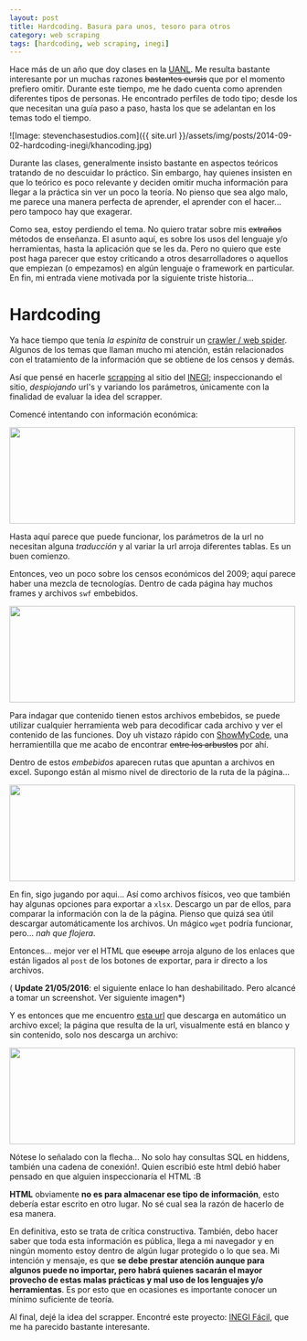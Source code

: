 ```yaml
---
layout: post
title: Hardcoding. Basura para unos, tesoro para otros
category: web scraping
tags: [hardcoding, web scraping, inegi]
---
```


Hace más de un año que doy clases en la [UANL](http://www.uanl.mx/). Me resulta bastante interesante por un muchas razones <del>bastantes cursis</del> que por el momento prefiero omitir. Durante este tiempo, me he dado cuenta como aprenden diferentes tipos de personas. He encontrado perfiles de todo tipo; desde los que necesitan una guía paso a paso, hasta los que se adelantan en los temas todo el tiempo.

![Image: stevenchasestudios.com]({{ site.url }}/assets/img/posts/2014-09-02-hardcoding-inegi/khancoding.jpg)

Durante las clases, generalmente insisto bastante en aspectos teóricos tratando de no descuidar lo práctico. Sin embargo, hay quienes insisten en que lo teórico es poco relevante y deciden omitir mucha información para llegar a la práctica sin ver un poco la teoría. No pienso que sea algo malo, me parece una manera perfecta de aprender, el aprender con el hacer... pero tampoco hay que exagerar.

Como sea, estoy perdiendo el tema. No quiero tratar sobre mis <del>extraños</del> métodos de enseñanza. El asunto aquí, es sobre los usos del lenguaje y/o herramientas, hasta la aplicación que se les da. Pero no quiero que este post haga parecer que estoy criticando a otros desarrolladores o aquellos que empiezan (o empezamos) en algún lenguaje o framework en particular. En fin, mi entrada viene motivada por la siguiente triste historia...

# Hardcoding

Ya hace tiempo que tenía *la espinita* de construir un [crawler / web spider](http://en.wikipedia.org/wiki/Web_crawler). Algunos de los temas que llaman mucho mi atención, están relacionados con el tratamiento de la información que se obtiene de los censos y demás.

Así que pensé en hacerle [scrapping](http://en.wikipedia.org/wiki/Web_scraping) al sitio del [INEGI](http://www.inegi.org.mx/); inspeccionando el sitio, *despiojando* url's y variando los parámetros, únicamente con la finalidad de evaluar la idea del scrapper.

Comencé intentando con información económica:

<a href="{{ site.url }}/assets/img/posts/2014-09-02-hardcoding-inegi/inegi01.png" target="_blank"><img src="{{ site.url }}/assets/img/posts/2014-09-02-hardcoding-inegi/inegi01.png" width="500" height="169" /></a>

Hasta aquí parece que puede funcionar, los parámetros de la url no necesitan alguna *traducción* y al variar la url arroja diferentes tablas. Es un buen comienzo.

Entonces, veo un poco sobre los censos económicos del 2009; aquí parece haber una mezcla de tecnologías. Dentro de cada página hay muchos frames y archivos `swf` embebidos.

<a href="{{ site.url }}/assets/img/posts/2014-09-02-hardcoding-inegi/inegi02.png" target="_blank"><img src="{{ site.url }}/assets/img/posts/2014-09-02-hardcoding-inegi/inegi02.png" width="500" height="169" /></a>

Para indagar que contenido tienen estos archivos embebidos, se puede utilizar cualquier herramienta web para decodificar cada archivo y ver el contenido de las funciones. Doy uh vistazo rápido con [ShowMyCode](http://www.showmycode.com/), una herramientilla que me acabo de encontrar <del>entre los arbustos</del> por ahí.

Dentro de estos *embebidos* aparecen rutas que apuntan a archivos en excel. Supongo están al mismo nivel de directorio de la ruta de la página...

<a href="{{ site.url }}/assets/img/posts/2014-09-02-hardcoding-inegi/inegi03.png" target="_blank"><img src="{{ site.url }}/assets/img/posts/2014-09-02-hardcoding-inegi/inegi03.png" width="500" height="169" /></a>

En fin, sigo jugando por aqui... Así como archivos físicos, veo que también hay algunas opciones para exportar a `xlsx`. Descargo un par de ellos, para comparar la información con la de la página. Pienso que quizá sea útil descargar automáticamente los archivos. Un mágico `wget` podría funcionar, pero... *nah que flojera*.

Entonces... mejor ver el HTML que <del>escupe</del> arroja alguno de los enlaces que están ligados al `post` de los botones de exportar, para ir directo a los archivos.

( **Update 21/05/2016**: el siguiente enlace lo han deshabilitado. Pero alcancé a tomar un screenshot. Ver siguiente imagen*)

Y es entonces que me encuentro [esta url](http://www.inegi.org.mx/est/contenidos/espanol/proyectos/censos/ce2009/saic/exportar.asp?Cuadro=INEGI.+Censos+Econ%C3%B3micos+2009.+Resultados+definitivos&amp;Censo=2009&amp;Nacional=&amp;vcampo=H001A&amp;Sector=23&amp;c=17166&amp;Genera=1&amp;formato=Hoja+de+C%C3%A1lculo+Excel%28.xls%29&amp;Modelo=SCIAN&amp;Grupo=AA&amp;Municipio=01001) que descarga en automático un archivo excel; la página que resulta de la url, visualmente está en blanco y sin contenido, solo nos descarga un archivo:

<a href="{{ site.url }}/assets/img/posts/2014-09-02-hardcoding-inegi/inegi04.png" target="_blank"><img src="{{ site.url }}/assets/img/posts/2014-09-02-hardcoding-inegi/inegi04.png" width="500" height="169" /></a>

Nótese lo señalado con la flecha... No solo hay consultas SQL en hiddens, también una cadena de conexión!. Quien escribió este html debió haber pensado en que alguien inspeccionaría el HTML :B

**HTML** obviamente **no es para almacenar ese tipo de información**, esto debería estar escrito en otro lugar. No sé cual sea la razón de hacerlo de esa manera.

En definitiva, esto se trata de crítica constructiva. También, debo hacer saber que toda esta información es pública, llega a mi navegador y en ningún momento estoy dentro de algún lugar protegido o lo que sea. Mi intención y mensaje, es que **se debe prestar atención aunque para algunos puede no importar, pero habrá quienes sacarán el mayor provecho de estas malas prácticas y mal uso de los lenguajes y/o herramientas**. Es por esto que en ocasiones es importante conocer un mínimo suficiente de teoría.

Al final, dejé la idea del scrapper. Encontré este proyecto: [INEGI Fácil](http://inegifacil.com/), que me ha parecido bastante interesante.
